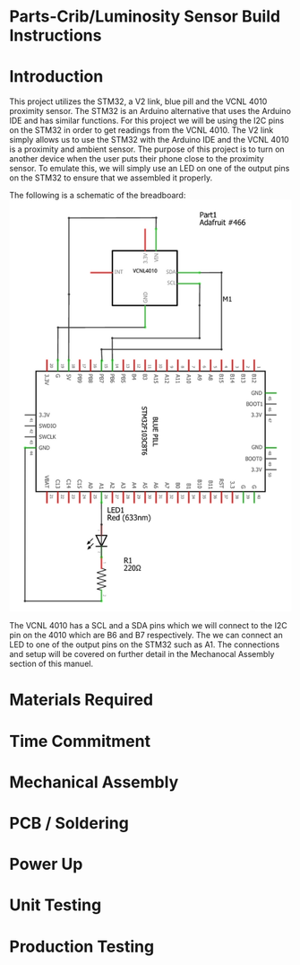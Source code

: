# Parts-Crib/Luminosity Sensor Build Instructions

# Introduction 
This project utilizes the STM32, a V2 link, blue pill and the VCNL 4010 proximity sensor. The STM32 is an Arduino alternative that uses the Arduino IDE and has similar functions. For this project we will be using the I2C pins on the STM32 in order to get readings from the VCNL 4010. The V2 link simply allows us to use the STM32 with the Arduino IDE and the VCNL 4010 is a proximity and ambient sensor. The purpose of this project is to turn on another device when the user puts their phone close to the proximity sensor. To emulate this, we will simply use an LED on one of the output pins on the STM32 to ensure that we assembled it properly. 

The following is a schematic of the breadboard:
![Image of BreadBoard](https://raw.githubusercontent.com/asperham/Parts-Crib/master/Images/Schematic.png)

The VCNL 4010 has a SCL and a SDA pins which we will connect to the I2C pin on the 4010 which are B6 and B7 respectively. The we can connect an LED to one of the output pins on the STM32 such as A1. The connections and setup will be covered on further detail in the Mechanocal Assembly section of this manuel.  

# Materials Required

# Time Commitment

# Mechanical Assembly

# PCB / Soldering

# Power Up

# Unit Testing

# Production Testing
